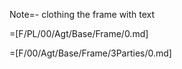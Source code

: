 Note=- clothing the frame with  text

=[F/PL/00/Agt/Base/Frame/0.md]

=[F/00/Agt/Base/Frame/3Parties/0.md]
  
